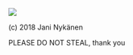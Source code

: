 ![](https://cdn.discordapp.com/attachments/285797060169433091/403645946745061386/swimming.gif)

(c) 2018 Jani Nykänen

PLEASE DO NOT STEAL, thank you